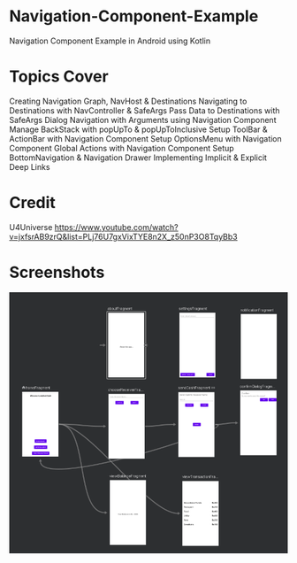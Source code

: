# Navigation-Component-Example
Navigation Component Example in Android using Kotlin

# Topics Cover

Creating Navigation Graph, NavHost & Destinations
Navigating to Destinations with NavController & SafeArgs
Pass Data to Destinations with SafeArgs
Dialog Navigation with Arguments using Navigation Component
Manage BackStack with popUpTo & popUpToInclusive
Setup ToolBar & ActionBar with Navigation Component
Setup OptionsMenu with Navigation Component
Global Actions with Navigation Component
Setup BottomNavigation & Navigation Drawer
Implementing Implicit & Explicit Deep Links

# Credit
U4Universe
https://www.youtube.com/watch?v=jxfsrAB9zrQ&list=PLj76U7gxVixTYE8n2X_z50nP3O8TqyBb3

# Screenshots
![alt text](https://github.com/orbitalsonic/Android-Jetpack-Navigation-Component-Example/blob/master/Scnreenshots/Screenshot.png?raw=true)
